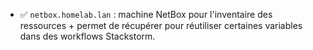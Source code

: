 - ✅ `netbox.homelab.lan` : machine NetBox pour l'inventaire des ressources + permet de récupérer pour réutiliser certaines variables dans des workflows Stackstorm.
